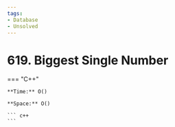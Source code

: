 ```yaml
---
tags:
- Database
- Unsolved
---
```



# 619. Biggest Single Number

=== "C++"

    **Time:** O()

    **Space:** O()

    ``` c++
    ```
